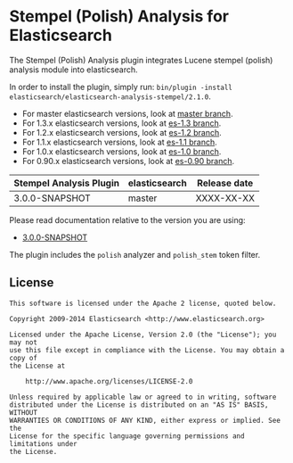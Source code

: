 Stempel (Polish) Analysis for Elasticsearch
==================================

The Stempel (Polish) Analysis plugin integrates Lucene stempel (polish) analysis module into elasticsearch.

In order to install the plugin, simply run: `bin/plugin -install elasticsearch/elasticsearch-analysis-stempel/2.1.0`.

* For master elasticsearch versions, look at [master branch](https://github.com/elasticsearch/elasticsearch-analysis-stempel/tree/master).
* For 1.3.x elasticsearch versions, look at [es-1.3 branch](https://github.com/elasticsearch/elasticsearch-analysis-stempel/tree/es-1.3).
* For 1.2.x elasticsearch versions, look at [es-1.2 branch](https://github.com/elasticsearch/elasticsearch-analysis-stempel/tree/es-1.2).
* For 1.1.x elasticsearch versions, look at [es-1.1 branch](https://github.com/elasticsearch/elasticsearch-analysis-stempel/tree/es-1.1).
* For 1.0.x elasticsearch versions, look at [es-1.0 branch](https://github.com/elasticsearch/elasticsearch-analysis-stempel/tree/es-1.0).
* For 0.90.x elasticsearch versions, look at [es-0.90 branch](https://github.com/elasticsearch/elasticsearch-analysis-stempel/tree/es-0.90).

|   Stempel Analysis Plugin  |    elasticsearch    | Release date |
|----------------------------|---------------------|:------------:|
| 3.0.0-SNAPSHOT             | master              |  XXXX-XX-XX  |

Please read documentation relative to the version you are using:

* [3.0.0-SNAPSHOT](https://github.com/elasticsearch/elasticsearch-analysis-stempel/blob/master/README.md)

The plugin includes the `polish` analyzer and `polish_stem` token filter.

License
-------

    This software is licensed under the Apache 2 license, quoted below.

    Copyright 2009-2014 Elasticsearch <http://www.elasticsearch.org>

    Licensed under the Apache License, Version 2.0 (the "License"); you may not
    use this file except in compliance with the License. You may obtain a copy of
    the License at

        http://www.apache.org/licenses/LICENSE-2.0

    Unless required by applicable law or agreed to in writing, software
    distributed under the License is distributed on an "AS IS" BASIS, WITHOUT
    WARRANTIES OR CONDITIONS OF ANY KIND, either express or implied. See the
    License for the specific language governing permissions and limitations under
    the License.
